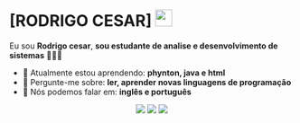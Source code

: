 # [RODRIGO CESAR] <img src="https://cdn.pixabay.com/animation/2024/05/07/06/57/06-57-07-12_512.gif" width="30px">

Eu sou <strong>Rodrigo cesar</strong>, <strong>sou estudante de analise e desenvolvimento de sistemas</strong> 👨🏻‍💻 

- 🚀 Atualmente estou aprendendo: <strong>phynton, java e html</strong> 
- 💬 Pergunte-me sobre: <strong>ler, aprender novas linguagens de programação</strong>
- 📣 Nós podemos falar em: <strong>inglês e português</strong>

<div align="center">

  <a href="#" alt="Gmail">
    <img src="https://img.shields.io/badge/-Gmail-FF0000?style=flat-square&labelColor=FF0000&logo=gmail&logoColor=white&link=LINK-DO-SEU-EMAIL"/></a>

  <a href="#" alt="Linkedin">
    <img src="https://img.shields.io/badge/-Linkedin-0e76a8?style=flat-square&logo=Linkedin&logoColor=white&link=LINK-DO-SEU-LINKEDIN" /></a>

  <a href="#" alt="Instagram">
    <img src="https://img.shields.io/badge/-Instagram-DF0174?style=flat-square&labelColor=DF0174&logo=instagram&logoColor=white&link=LINK-DO-SEU-INSTAGRAM"/></a>

</div>
